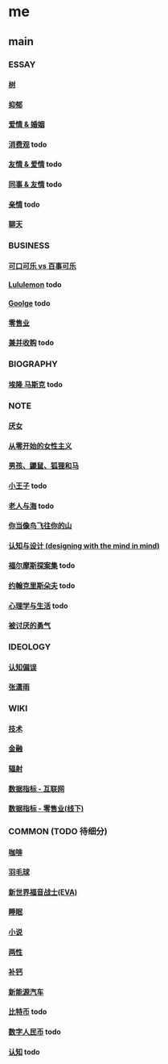 # me

## main

### ESSAY

#### [树](main/the-tree.md)

#### [抑郁](main/depression.md)

#### [爱情 & 婚姻](main/love-and-marriage.md)

#### [消费观](main/consumption-concept.md) todo

#### [友情 & 爱情](main/friendship-and-love.md) todo

#### [同事 & 友情](main/colleague-and-friendship.md) todo

#### [亲情](main/parentage.md) todo

#### [聊天](main/chat.md)

### BUSINESS

#### [可口可乐 vs 百事可乐](main/coke.md)

#### [Lululemon](main/lululemon.md) todo

#### [Goolge](main/_.md) todo

#### [零售业](main/retail.md)

#### [兼并收购](main/mergers-and-acquisitions.md) todo

### BIOGRAPHY

#### [埃隆 马斯克](main/elon-musk.md) todo

### NOTE

#### [厌女](main/misogyny.md)

#### [从零开始的女性主义](main/feminism-from-scratch.md)

#### [男孩、鼹鼠、狐狸和马](main/the-boy-the-mole-the-fox-the-horse.md)

#### [小王子](_.md) todo

#### [老人与海](_.md) todo

#### [你当像鸟飞往你的山](main/educated.md)

#### [认知与设计 (designing with the mind in mind)](main/designing-with-the-mind-in-mind.md)

#### [福尔摩斯探案集](_) todo

#### [约翰克里斯朵夫](_) todo

#### [心理学与生活](main/psychology-and-life.md) todo

#### [被讨厌的勇气](main/courage-to-be-disliked.md)

### IDEOLOGY

#### [认知偏误](main/cognitive-bias.md)

#### [张潇雨](main/zhangxiaoyu.md)

### WIKI

#### [技术](https://github.com/sung1011/note)

#### [金融](main/finance.md)

#### [辐射](main/radiation.md)

#### [数据指标 - 互联网](main/data-indicator-internet.md)

#### [数据指标 - 零售业(线下)](main/data-indicator-retail-offline.md)

### COMMON (TODO 待细分)

#### [咖啡](main/coffee.md)

#### [羽毛球](main/badminton.md)

#### [新世界福音战士(EVA)](main/eva.md)

#### [睡眠](main/sleep.md)

#### [小说](main/novel.md)

#### [两性](main/sex.md)

#### [补钙](main/calcium.md)

#### [新能源汽车](main/new-energy-vehicle.md)

#### [比特币](_.md) todo

#### [数字人民币](main/e-cny.md) todo

#### [认知](main/perceive.md) todo